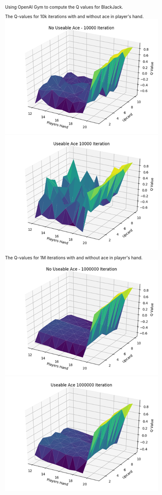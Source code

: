 Using OpenAI Gym to compute the Q values for BlackJack.

The Q-values for 10k iterations with and without ace in player's hand.
![No Ace - 10k Iteration](/toy_text/myplot-n-10k.png)
![Usable Ace - 10k Iteration](/toy_text/myplot-u-10k.png)

The Q-values for 1M iterations with and without ace in player's hand.
![No Ace - 1M Iteration](/toy_text/myplot-n-1m.png)
![Usable Ace - 1M Iteration](/toy_text/myplot-u-1m.png)


